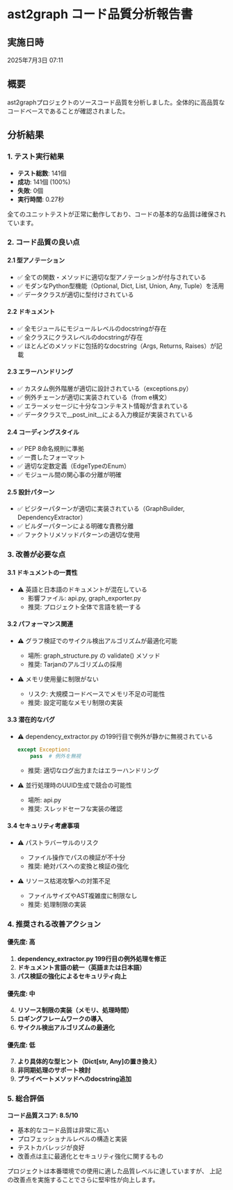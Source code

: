 # ast2graph コード品質分析報告書

## 実施日時
2025年7月3日 07:11

## 概要
ast2graphプロジェクトのソースコード品質を分析しました。全体的に高品質なコードベースであることが確認されました。

## 分析結果

### 1. テスト実行結果
- **テスト総数**: 141個
- **成功**: 141個 (100%)
- **失敗**: 0個
- **実行時間**: 0.27秒

全てのユニットテストが正常に動作しており、コードの基本的な品質は確保されています。

### 2. コード品質の良い点

#### 2.1 型アノテーション
- ✅ 全ての関数・メソッドに適切な型アノテーションが付与されている
- ✅ モダンなPython型機能（Optional, Dict, List, Union, Any, Tuple）を活用
- ✅ データクラスが適切に型付けされている

#### 2.2 ドキュメント
- ✅ 全モジュールにモジュールレベルのdocstringが存在
- ✅ 全クラスにクラスレベルのdocstringが存在
- ✅ ほとんどのメソッドに包括的なdocstring（Args, Returns, Raises）が記載

#### 2.3 エラーハンドリング
- ✅ カスタム例外階層が適切に設計されている（exceptions.py）
- ✅ 例外チェーンが適切に実装されている（from e構文）
- ✅ エラーメッセージに十分なコンテキスト情報が含まれている
- ✅ データクラスで__post_init__による入力検証が実装されている

#### 2.4 コーディングスタイル
- ✅ PEP 8命名規則に準拠
- ✅ 一貫したフォーマット
- ✅ 適切な定数定義（EdgeTypeのEnum）
- ✅ モジュール間の関心事の分離が明確

#### 2.5 設計パターン
- ✅ ビジターパターンが適切に実装されている（GraphBuilder, DependencyExtractor）
- ✅ ビルダーパターンによる明確な責務分離
- ✅ ファクトリメソッドパターンの適切な使用

### 3. 改善が必要な点

#### 3.1 ドキュメントの一貫性
- ⚠️ 英語と日本語のドキュメントが混在している
  - 影響ファイル: api.py, graph_exporter.py
  - 推奨: プロジェクト全体で言語を統一する

#### 3.2 パフォーマンス関連
- ⚠️ グラフ検証でのサイクル検出アルゴリズムが最適化可能
  - 場所: graph_structure.py の validate() メソッド
  - 推奨: Tarjanのアルゴリズムの採用

- ⚠️ メモリ使用量に制限がない
  - リスク: 大規模コードベースでメモリ不足の可能性
  - 推奨: 設定可能なメモリ制限の実装

#### 3.3 潜在的なバグ
- ⚠️ dependency_extractor.py の199行目で例外が静かに無視されている
  ```python
  except Exception:
      pass  # 例外を無視
  ```
  - 推奨: 適切なログ出力またはエラーハンドリング

- ⚠️ 並行処理時のUUID生成で競合の可能性
  - 場所: api.py
  - 推奨: スレッドセーフな実装の確認

#### 3.4 セキュリティ考慮事項
- ⚠️ パストラバーサルのリスク
  - ファイル操作でパスの検証が不十分
  - 推奨: 絶対パスへの変換と検証の強化

- ⚠️ リソース枯渇攻撃への対策不足
  - ファイルサイズやAST複雑度に制限なし
  - 推奨: 処理制限の実装

### 4. 推奨される改善アクション

#### 優先度: 高
1. **dependency_extractor.py 199行目の例外処理を修正**
2. **ドキュメント言語の統一（英語または日本語）**
3. **パス検証の強化によるセキュリティ向上**

#### 優先度: 中
4. **リソース制限の実装（メモリ、処理時間）**
5. **ロギングフレームワークの導入**
6. **サイクル検出アルゴリズムの最適化**

#### 優先度: 低
7. **より具体的な型ヒント（Dict[str, Any]の置き換え）**
8. **非同期処理のサポート検討**
9. **プライベートメソッドへのdocstring追加**

### 5. 総合評価

**コード品質スコア: 8.5/10**

- 基本的なコード品質は非常に高い
- プロフェッショナルレベルの構造と実装
- テストカバレッジが良好
- 改善点は主に最適化とセキュリティ強化に関するもの

プロジェクトは本番環境での使用に適した品質レベルに達していますが、
上記の改善点を実施することでさらに堅牢性が向上します。